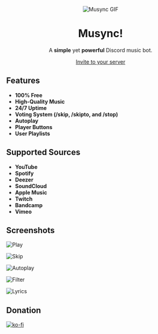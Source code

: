 <p align="center">
  <img src="https://i.ibb.co/xG3SPVH/discord-avatar-128-WRY9-F.gif" alt="Musync GIF" />
</p>

<h1 align="center">Musync!</h1>

<p align="center">
  A <strong>simple</strong> yet <strong>powerful</strong> Discord music bot.
</p>

<div align="center">

[Invite to your server](https://discord.com/oauth2/authorize?client_id=1182507989576458352&permissions=3173376&scope=applications.commands+bot)

</div>

## Features
- **100% Free**
- **High-Quality Music**
- **24/7 Uptime**
- **Voting System (/skip, /skipto, and /stop)**
- **Autoplay**
- **Player Buttons**
- **User Playlists**

## Supported Sources
- **YouTube**
- **Spotify**
- **Deezer**
- **SoundCloud**
- **Apple Music** 
- **Twitch** 
- **Bandcamp** 
- **Vimeo**

## Screenshots
![Play](https://i.ibb.co/JcgfYBs/Screenshot-2024-01-17-181010.png)

![Skip](https://i.ibb.co/P9Hz0ZG/Screenshot-2024-01-17-181048.png)

![Autoplay](https://i.ibb.co/Wtkn00m/Screenshot-2024-01-17-181845.png)

![Filter](https://i.ibb.co/Ryr3GQN/Screenshot-2024-01-17-181159.png)

![Lyrics](https://i.ibb.co/6mcs47L/Screenshot-2024-01-17-181145.png)

## Donation
[![ko-fi](https://ko-fi.com/img/githubbutton_sm.svg)](https://ko-fi.com/O4O1QRSMK)
